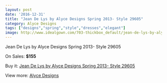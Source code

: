 ```yaml
---
layout: post
date: '2016-12-31'
title: "Jean De Lys by Alyce Designs Spring 2013- Style 29605"
category: Alyce Designs
tags: ["designs","spring","style","dresses","elegant"]
image: http://www.idealgown.com/703-thickbox_default/jean-de-lys-by-alyce-designs-spring-2013-style-29605.jpg
---
```

Jean De Lys by Alyce Designs Spring 2013- Style 29605

On Sales: **$155**
<a href="https://www.idealgown.com/en/alyce-designs/313-jean-de-lys-by-alyce-designs-spring-2013-style-29605.html"><amp-img layout="responsive" width="600" height="600" src="//www.idealgown.com/703-thickbox_default/jean-de-lys-by-alyce-designs-spring-2013-style-29605.jpg" alt="Jean De Lys by Alyce Designs Spring 2013- Style 29605 0" /></a>

Buy it: [Jean De Lys by Alyce Designs Spring 2013- Style 29605](https://www.idealgown.com/en/alyce-designs/313-jean-de-lys-by-alyce-designs-spring-2013-style-29605.html "Jean De Lys by Alyce Designs Spring 2013- Style 29605")

View more: [Alyce Designs](https://www.idealgown.com/en/5-alyce-designs "Alyce Designs")